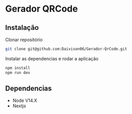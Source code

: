# Gerador QRCode

## Instalação

Clonar repositório
```sh
git clone git@github.com:Daivison06/Gerador-QrCode.git
```

Instalar as dependencias e rodar a aplicação

```sh
npm install
npm run dev
```

## Dependencias
- Node V14.X
- Nextjs
